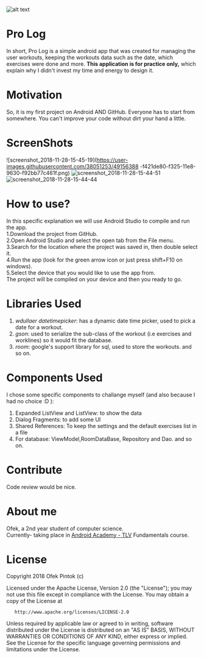 ![alt text](https://user-images.githubusercontent.com/38051253/49102243-fd0ca480-f280-11e8-94d5-073255f18584.jpg)

# Pro Log
In short, Pro Log is a simple android app that was created for managing the user workouts, keeping the workouts data such as the date, which exercises were done and more. <b>This application is for practice only,</b> which explain why I didn't invest my time and energy to design it.

# Motivation
So, it is my first project on Android AND GitHub. Everyone has to start from somewhere.
You can't improve your code without dirt your hand a little.

# ScreenShots
![screenshot_2018-11-28-15-45-19](https://user-images.githubusercontent.com/38051253/49156388 -f421de80-f325-11e8-9630-f92bb77c461f.png) ![screenshot_2018-11-28-15-44-51](https://user-images.githubusercontent.com/38051253/49156337-c63c9a00-f325-11e8-90c2-a4c139995867.png) ![screenshot_2018-11-28-15-44-44](https://user-images.githubusercontent.com/38051253/49156336-c63c9a00-f325-11e8-9a15-7b239cdd1055.png) 

# How to use?
In this specific explanation we will use Android Studio to compile and run the app.</br>
1.Download the project from GitHub.</br>
2.Open Android Studio and select the open tab from the File menu.</br>
3.Search for the location where the project was saved in, then double select it.</br>
4.Run the app (look for the green arrow icon or just press shift+F10 on windows).</br>
5.Select the device that you would like to use the app from.</br>
The project will be compiled on your device and then you ready to go.

# Libraries Used
1. <i>wdullaer datetimepicker</i>: has a dynamic date time picker, used to pick a date for a workout.
2. <i>gson</i>: used to serialize the sub-class of the workout (i.e exercises and worklines) so it would fit the database.
3. <i>room</i>: google's support library for sql, used to store the workouts.
and so on.

# Components Used
I chose some specific components to challange myself (and also because I had no choice :D ):
1. Expanded ListView and ListView: to show the data
2. Dialog Fragments: to add some UI
3. Shared References: To keep the settings and the default exercises list in a file
4. For database: ViewModel,RoomDataBase, Repository and Dao.
and so on.

# Contribute
Code review would be nice.

# About me
Ofek, a 2nd year student of computer science.</br> Currently- taking place in [Android Academy - TLV](https://www.facebook.com/groups/android.academy.ils/) Fundamentals course.

# License
Copyright 2018 Ofek Pintok (c)

   Licensed under the Apache License, Version 2.0 (the "License");
   you may not use this file except in compliance with the License.
   You may obtain a copy of the License at

       http://www.apache.org/licenses/LICENSE-2.0

   Unless required by applicable law or agreed to in writing, software
   distributed under the License is distributed on an "AS IS" BASIS,
   WITHOUT WARRANTIES OR CONDITIONS OF ANY KIND, either express or implied.
   See the License for the specific language governing permissions and
   limitations under the License.
